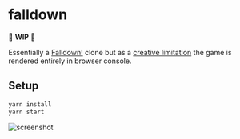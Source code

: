 # falldown

:construction: **WIP** :construction:

Essentially a [Falldown!](https://apps.apple.com/us/app/falldown/id323493586) clone but as a [creative limitation](https://en.wikipedia.org/wiki/Creative_limitation) the game is rendered entirely in browser console.

## Setup

```bash
yarn install
yarn start
```

![screenshot](https://i.imgur.com/FNmgI8G.png)